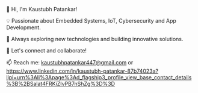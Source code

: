 👋 Hi, I'm Kaustubh Patankar!

💡 Passionate about Embedded Systems, IoT, Cybersecurity and App Development.

🚀 Always exploring new technologies and building innovative solutions.

💬 Let's connect and collaborate!

📫 Reach me: kaustubhpatankar447@gmail.com or https://www.linkedin.com/in/kaustubh-patankar-87b74023a?lipi=urn%3Ali%3Apage%3Ad_flagship3_profile_view_base_contact_details%3B%2BSalat4FRKiZIvPB7nShZg%3D%3D
